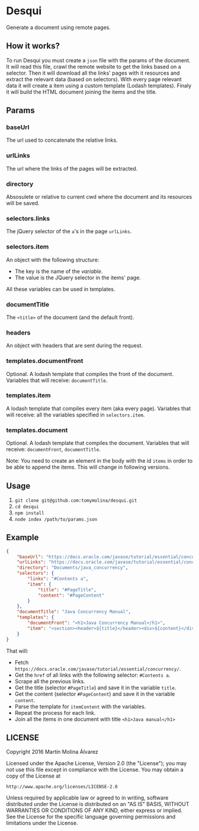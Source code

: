 # Desqui
Generate a document using remote pages.

## How it works?
To run Desqui you must create a `json` file with the params of the document. 
It will read this file, crawl the remote website to get the links based on a selector.
Then it will download all the links' pages with it resources and extract the relevant data (based on selectors).
With every page relevant data it will create a item using a custom template (Lodash templates).
Finaly it will build the HTML document joining the items and the title.

## Params
### baseUrl
The url used to concatenate the relative links.

### urlLinks 
The url where the links of the pages will be extracted.

### directory
Absosulete or relative to current cwd where the document and its resources will be saved.

### selectors.links
The jQuery selector of the `a`'s in the page `urlLinks`.

### selectors.item
An object with the following structure:

- The key is the name of the *variable*.
- The value is the JQuery selector in the items' page.

All these variables can be used in templates. 

### documentTitle
The `<title>` of the document (and the default front).

### headers
An object with headers that are sent during the request.

### templates.documentFront
Optional. A lodash template that compiles the front of the document. Variables that will receive: `documentTitle`.

### templates.item
A lodash template that compiles every item (aka every page). Variables that will receive: all the variables specified in `selectors.item`.

### templates.document
Optional. A lodash template that compiles the document. Variables that will receive: `documentFront`, `documentTitle`.

Note: You need to create an element in the body with the id `items` in order to be able to append the items. This will change in following versions.

## Usage
1. `git clone git@github.com:tomymolina/desqui.git`
2. `cd desqui`
3. `npm install`
4. `node index /path/to/params.json`


## Example
```json
{
    "baseUrl": "https://docs.oracle.com/javase/tutorial/essential/concurrency/",
    "urlLinks": "https://docs.oracle.com/javase/tutorial/essential/concurrency/",
    "directory": "Documents/java_concurrency",
    "selectors": {
        "links": "#Contents a",
        "item": {
            "title": "#PageTitle",
            "content": "#PageContent"
        }
    },
    "documentTitle": "Java Concurrency Manual",
    "templates": {
        "documentFront": "<h1>Java Concurrency Manual</h1>",
        "item": "<section><header>${title}</header><div>${content}</div></section>"
    }
}
```

That will:
    
- Fetch `https://docs.oracle.com/javase/tutorial/essential/concurrency/`.
- Get the `href` of all links with the following selector: `#Contents a`.
- Scrape all the previous links.
- Get the title (selector `#PageTitle`) and save it in the variable `title`.
- Get the content (selector `#PageContent`) and save it in the variable `content`.
- Parse the template for `itemContent` with the variables.
- Repeat the process for each link.
- Join all the items in one document with title `<h1>Java manual</h1>`

## LICENSE
Copyright 2016 Martín Molina Álvarez

Licensed under the Apache License, Version 2.0 (the "License");
you may not use this file except in compliance with the License.
You may obtain a copy of the License at

    http://www.apache.org/licenses/LICENSE-2.0

Unless required by applicable law or agreed to in writing, software
distributed under the License is distributed on an "AS IS" BASIS,
WITHOUT WARRANTIES OR CONDITIONS OF ANY KIND, either express or implied.
See the License for the specific language governing permissions and
limitations under the License.